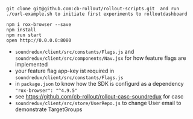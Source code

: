 ```
git clone git@github.com:cb-rollout/rollout-scripts.git  and run ./curl-example.sh to initiate first experiments to rolloutdashboard

npm i rox-browser --save
npm install
npm run start
open http://0.0.0.0:8080
```


* `soundredux/client/src/constants/Flags.js` and `soundredux/client/src/components/Nav.jsx` for how feature flags are implemented
* your feature flag app-key ist required in `soundredux/client/src/constants/Flags.js` 
* in `package.json` to know how  the SDK is configurd as a dependency `"rox-browser": "^4.9.5" `
* see https://github.com/cb-rollout/rollout-casc-soundredux  for casc
* `soundredux/client/src/store/UserRepo.js` to change User email to demonstrate TargetGroups


